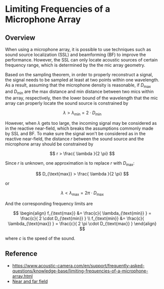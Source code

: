# Limiting Frequencies of a Microphone Array

## Overview  
  
When using a microphone array, it is possible to use techniques such as sound source localization (SSL) and beamforming (BF) to improve the performance. However, the SSL can only locate acoustic sources of certain frequency range, which is determined by the the mic array geometry.  
  
Based on the sampling theorem, in order to properly reconstruct a signal, the signal needs to be sampled at least at two points within one wavelength. As a result, assuming that the microphone density is reasonable, if $D_{\text{max}}$ and $D_{\text{min}}$ are the max distance and min distance between two mics within the array, respectively, then the lower bound of the wavelength that the mic array can properly locate the sound source is constrained by  
  
$$  
\lambda > \lambda_{\text{min}} = 2 \cdot D_{\text{min}}  
$$  
  
However, when $\lambda$ gets too large, the incoming signal may be considered as in the reactive near-field, which breaks the assumptions commonly made by SSL and BF. To make sure the signal won't be considered as in the reactive near-field, the distance $r$ between the sound source and the microphone array should be constrained by  
  
$$  
r > \frac{ \lambda }{2 \pi}  
$$  
  
Since $r$ is unknown, one approximation is to replace $r$ with $D_{\text{max}}$:  
  
$$  
D_{\text{max}} > \frac{ \lambda }{2 \pi}  
$$  
  
or  
  
$$  
\lambda < \lambda_{\text{max}} = 2 \pi \cdot D_{\text{max}}  
$$  
  
And the corresponding frequency limits are  
  
$$
\begin{align}
f_{\text{max}} &= \frac{c}{ \lambda_{\text{min}} } = \frac{c}{ 2 \cdot D_{\text{min}} } \\  
f_{\text{min}} &= \frac{c}{ \lambda_{\text{max}} } = \frac{c}{ 2 \pi \cdot D_{\text{max}} }  
\end{align}
$$  
  
where $c$ is the speed of the sound.  
  
## Reference  
  
* https://www.acoustic-camera.com/en/support/frequently-asked-questions/knowledge-base/limiting-frequencies-of-a-microphone-array.html  
* [Near and far field](https://en.wikipedia.org/wiki/Near_and_far_field)